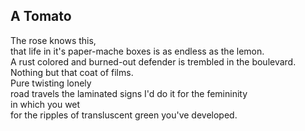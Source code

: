 A Tomato
--------
The rose knows this,  
that life in it's paper-mache boxes is as endless as the lemon.  
A rust colored and burned-out defender is trembled in the boulevard.  
Nothing but that coat of films.  
Pure twisting lonely  
road travels the laminated signs I'd do it for the femininity  
in which you wet  
for the ripples of transluscent green you've developed.  
